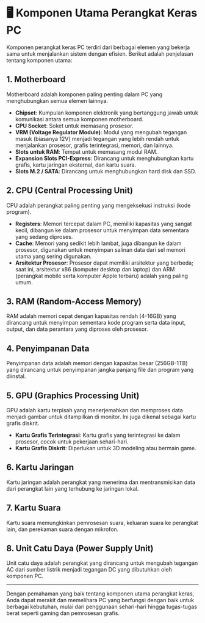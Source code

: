 # 🖥️ Komponen Utama Perangkat Keras PC

Komponen perangkat keras PC terdiri dari berbagai elemen yang bekerja sama untuk menjalankan sistem dengan efisien. Berikut adalah penjelasan tentang komponen utama:

## 1. Motherboard
Motherboard adalah komponen paling penting dalam PC yang menghubungkan semua elemen lainnya.

- **Chipset**: Kumpulan komponen elektronik yang bertanggung jawab untuk komunikasi antara semua komponen motherboard.
- **CPU Socket**: Soket untuk memasang prosesor.
- **VRM (Voltage Regulator Module)**: Modul yang mengubah tegangan masuk (biasanya 12V) menjadi tegangan yang lebih rendah untuk menjalankan prosesor, grafis terintegrasi, memori, dan lainnya.
- **Slots untuk RAM**: Tempat untuk memasang modul RAM.
- **Expansion Slots PCI-Express**: Dirancang untuk menghubungkan kartu grafis, kartu jaringan eksternal, dan kartu suara.
- **Slots M.2 / SATA**: Dirancang untuk menghubungkan hard disk dan SSD.

## 2. CPU (Central Processing Unit)
CPU adalah perangkat paling penting yang mengeksekusi instruksi (kode program).

- **Registers**: Memori tercepat dalam PC, memiliki kapasitas yang sangat kecil, dibangun ke dalam prosesor untuk menyimpan data sementara yang sedang diproses.
- **Cache**: Memori yang sedikit lebih lambat, juga dibangun ke dalam prosesor, digunakan untuk menyimpan salinan data dari sel memori utama yang sering digunakan.
- **Arsitektur Prosesor**: Prosesor dapat memiliki arsitektur yang berbeda; saat ini, arsitektur x86 (komputer desktop dan laptop) dan ARM (perangkat mobile serta komputer Apple terbaru) adalah yang paling umum.

## 3. RAM (Random-Access Memory)
RAM adalah memori cepat dengan kapasitas rendah (4-16GB) yang dirancang untuk menyimpan sementara kode program serta data input, output, dan data perantara yang diproses oleh prosesor.

## 4. Penyimpanan Data
Penyimpanan data adalah memori dengan kapasitas besar (256GB-1TB) yang dirancang untuk penyimpanan jangka panjang file dan program yang diinstal.

## 5. GPU (Graphics Processing Unit)
GPU adalah kartu terpisah yang menerjemahkan dan memproses data menjadi gambar untuk ditampilkan di monitor. Ini juga dikenal sebagai kartu grafis diskrit.

- **Kartu Grafis Terintegrasi**: Kartu grafis yang terintegrasi ke dalam prosesor, cocok untuk pekerjaan sehari-hari.
- **Kartu Grafis Diskrit**: Diperlukan untuk 3D modeling atau bermain game.

## 6. Kartu Jaringan
Kartu jaringan adalah perangkat yang menerima dan mentransmisikan data dari perangkat lain yang terhubung ke jaringan lokal.

## 7. Kartu Suara
Kartu suara memungkinkan pemrosesan suara, keluaran suara ke perangkat lain, dan perekaman suara dengan mikrofon.

## 8. Unit Catu Daya (Power Supply Unit)
Unit catu daya adalah perangkat yang dirancang untuk mengubah tegangan AC dari sumber listrik menjadi tegangan DC yang dibutuhkan oleh komponen PC.

---

Dengan pemahaman yang baik tentang komponen utama perangkat keras, Anda dapat merakit dan memelihara PC yang berfungsi dengan baik untuk berbagai kebutuhan, mulai dari penggunaan sehari-hari hingga tugas-tugas berat seperti gaming dan pemrosesan grafis.
